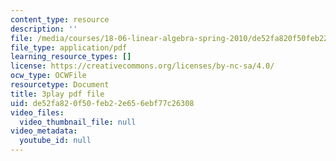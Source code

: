 ```yaml
---
content_type: resource
description: ''
file: /media/courses/18-06-linear-algebra-spring-2010/de52fa820f50feb22e656ebf77c26308_QNpj-gOXW9M.pdf
file_type: application/pdf
learning_resource_types: []
license: https://creativecommons.org/licenses/by-nc-sa/4.0/
ocw_type: OCWFile
resourcetype: Document
title: 3play pdf file
uid: de52fa82-0f50-feb2-2e65-6ebf77c26308
video_files:
  video_thumbnail_file: null
video_metadata:
  youtube_id: null
---
```

